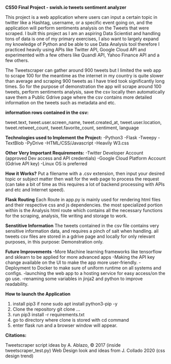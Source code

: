 **CS50 Final Project - swish.io tweets sentiment analyzer**

This project is a web application where users can input a certain topic in twitter
like a Hashtag, username, or a specific event going on, and the application will 
perform sentiments analysis on the Tweets that were scraped. I built this project 
as I am an aspiring Data Scientist and handling tons of data is one of my primary 
exercises, I also want to largely expand my knowledge of Python and be able to use
Data Analysis tool therefore I practiced heavily using APIs like Twitter API, 
Google Cloud API and experimented with a few others like Quandl API, Yahoo Finance API
and a few others.

The Tweetscraper can gather around 900 tweets but I limited the web app to scrape 100
for the meantime as the internet in my country is quite slower than average and scraping
900 tweets as I have tried took significantly long times. So for the purpose of demonstration
the app will scrape around 100 tweets, perform sentiments analysis, save the csv locally then 
automatically save them a Public Gdrive page where the csv contains more detailed
information on the tweets such as metadata and etc.

**information rows contained in the csv:**

tweet.text, tweet.user.screen_name, tweet.created_at, tweet.user.location, 
tweet.retweet_count, tweet.favorite_count, sentiment, language

**Technologies used to Implement the Project:**
-Python3
-Flask
-Tweepy
-TextBlob
-PyDrive
-HTML/CSS/Javascript
-Heavily W3.css

**Other Very Important Requirements:**
-Twitter Developer Account (approved Dev access and API credentials)
-Google Cloud Platform Account (Gdrive API key)
-Linux OS is preferred

**How it Works?**
Put a filename with a .csv extension, then input your desired topic or subject matter
then wait for the web page to process the request (can take a bit of time as this requires
a lot of backend processing with APIs and etc and Internet speed).

**Flask Routing**
Each Route in app.py is mainly used for rendering html files and their respective css and js
dependencies. the most specialized portion within is the Analysis html route which contains
all the necessary functions for the scraping, analysis, file writing and storage to work.

**Senstitive Information**
The tweets contained in the csv file contains very sensitive information data, and requires
a pinch of salt when handling. all tweets csv files are stored in a gdrive page and locally 
for only relevant purposes, in this purpose: Demonstration only.

**Future Improvements**
-More Machine learning frameworks like tensorflow and sklearn to be applied for more advanced apps
-Making the API key change available on the UI to make the app more user-friendly.
-Deployment to Docker to make sure of uniform runtime on all systems and configs.
-launching the web app to a hosting service for easy access/on the go use.
-renaming some variables in jinja2 and python to improve readability.

**How to launch the Application**
1. install pip3 if none sudo apt install python3-pip -y
2. Clone the repository git clone ...
3. run pip3 install -r requirements.txt
4. go to directory where clone is stored with cd command
5. enter flask run and a browser window will appear.

**Citations:**

Tweetscraper script ideas by A. Ablazo, © 2017 (inside tweetscraper_test.py)
Web Design look and ideas from J. Collado 2020 (css design trend)

